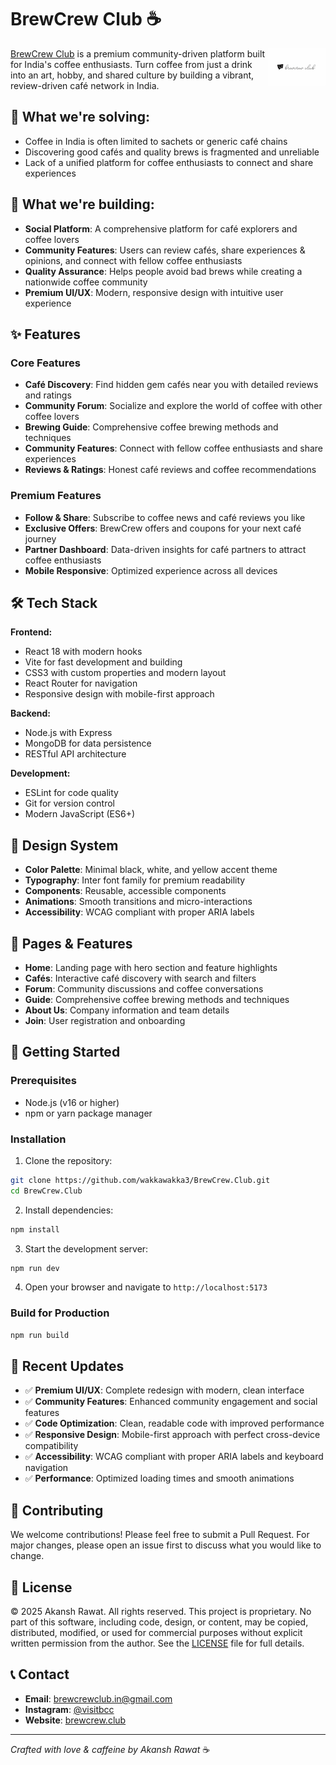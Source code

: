 # BrewCrew Club ☕️

<img align="right" height="60" src="logo.png">

[BrewCrew Club](https://brew-crew-club.vercel.app/) is a premium community-driven platform built for India's coffee enthusiasts. Turn coffee from just a drink into an art, hobby, and shared culture by building a vibrant, review-driven café network in India.

## 🎯 What we're solving:

- Coffee in India is often limited to sachets or generic café chains
- Discovering good cafés and quality brews is fragmented and unreliable
- Lack of a unified platform for coffee enthusiasts to connect and share experiences

## 🚀 What we're building:

- **Social Platform**: A comprehensive platform for café explorers and coffee lovers
- **Community Features**: Users can review cafés, share experiences & opinions, and connect with fellow coffee enthusiasts
- **Quality Assurance**: Helps people avoid bad brews while creating a nationwide coffee community
- **Premium UI/UX**: Modern, responsive design with intuitive user experience

## ✨ Features

### Core Features
- **Café Discovery**: Find hidden gem cafés near you with detailed reviews and ratings
- **Community Forum**: Socialize and explore the world of coffee with other coffee lovers
- **Brewing Guide**: Comprehensive coffee brewing methods and techniques
- **Community Features**: Connect with fellow coffee enthusiasts and share experiences
- **Reviews & Ratings**: Honest café reviews and coffee recommendations

### Premium Features
- **Follow & Share**: Subscribe to coffee news and café reviews you like
- **Exclusive Offers**: BrewCrew offers and coupons for your next café journey
- **Partner Dashboard**: Data-driven insights for café partners to attract coffee enthusiasts
- **Mobile Responsive**: Optimized experience across all devices

## 🛠 Tech Stack

**Frontend:**
- React 18 with modern hooks
- Vite for fast development and building
- CSS3 with custom properties and modern layout
- React Router for navigation
- Responsive design with mobile-first approach

**Backend:**
- Node.js with Express
- MongoDB for data persistence
- RESTful API architecture

**Development:**
- ESLint for code quality
- Git for version control
- Modern JavaScript (ES6+)

## 🎨 Design System

- **Color Palette**: Minimal black, white, and yellow accent theme
- **Typography**: Inter font family for premium readability
- **Components**: Reusable, accessible components
- **Animations**: Smooth transitions and micro-interactions
- **Accessibility**: WCAG compliant with proper ARIA labels

## 📱 Pages & Features

- **Home**: Landing page with hero section and feature highlights
- **Cafés**: Interactive café discovery with search and filters
- **Forum**: Community discussions and coffee conversations
- **Guide**: Comprehensive coffee brewing methods and techniques
- **About Us**: Company information and team details
- **Join**: User registration and onboarding

## 🚀 Getting Started

### Prerequisites
- Node.js (v16 or higher)
- npm or yarn package manager

### Installation

1. Clone the repository:
```bash
git clone https://github.com/wakkawakka3/BrewCrew.Club.git
cd BrewCrew.Club
```

2. Install dependencies:
```bash
npm install
```

3. Start the development server:
```bash
npm run dev
```

4. Open your browser and navigate to `http://localhost:5173`

### Build for Production

```bash
npm run build
```

## 🎯 Recent Updates

- ✅ **Premium UI/UX**: Complete redesign with modern, clean interface
- ✅ **Community Features**: Enhanced community engagement and social features
- ✅ **Code Optimization**: Clean, readable code with improved performance
- ✅ **Responsive Design**: Mobile-first approach with perfect cross-device compatibility
- ✅ **Accessibility**: WCAG compliant with proper ARIA labels and keyboard navigation
- ✅ **Performance**: Optimized loading times and smooth animations

## 🤝 Contributing

We welcome contributions! Please feel free to submit a Pull Request. For major changes, please open an issue first to discuss what you would like to change.

## 📄 License

© 2025 Akansh Rawat. All rights reserved. This project is proprietary. No part of this software, including code, design, or content, may be copied, distributed, modified, or used for commercial purposes without explicit written permission from the author. See the [LICENSE](https://github.com/wakkawakka3/BrewCrew.Club/blob/main/LICENSE) file for full details.

## 📞 Contact

- **Email**: brewcrewclub.in@gmail.com
- **Instagram**: [@visitbcc](https://www.instagram.com/visitbcc/)
- **Website**: [brewcrew.club](https://brew-crew-club.vercel.app/)

---

*Crafted with love & caffeine by Akansh Rawat* ☕️